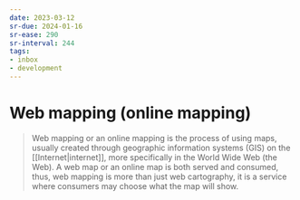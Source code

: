 ```yaml
---
date: 2023-03-12
sr-due: 2024-01-16
sr-ease: 290
sr-interval: 244
tags:
- inbox
- development
---
```


# Web mapping (online mapping)

> Web mapping or an online mapping is the process of using maps, usually created
> through geographic information systems (GIS) on the [[Internet|internet]],
> more specifically in the World Wide Web (the Web). A web map or an online map
> is both served and consumed, thus, web mapping is more than just web
> cartography, it is a service where consumers may choose what the map will
> show.
